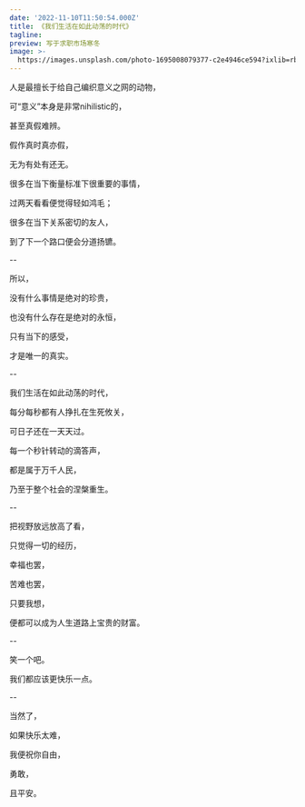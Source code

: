 ```yaml
---
date: '2022-11-10T11:50:54.000Z'
title: 《我们生活在如此动荡的时代》
tagline: 
preview: 写于求职市场寒冬
image: >-
  https://images.unsplash.com/photo-1695008079377-c2e4946ce594?ixlib=rb-4.0.3&ixid=M3wxMjA3fDB8MHxwaG90by1wYWdlfHx8fGVufDB8fHx8fA%3D%3D&auto=format&fit=crop&w=2070&q=80
---
```


人是最擅长于给自己编织意义之网的动物，

可“意义”本身是非常nihilistic的，

甚至真假难辨。

假作真时真亦假，

无为有处有还无。

很多在当下衡量标准下很重要的事情，

过两天看看便觉得轻如鸿毛；

很多在当下关系密切的友人，

到了下一个路口便会分道扬镳。

--
 
所以，

没有什么事情是绝对的珍贵，

也没有什么存在是绝对的永恒，

只有当下的感受，

才是唯一的真实。

--
 
我们生活在如此动荡的时代，

每分每秒都有人挣扎在生死攸关，

可日子还在一天天过。

每一个秒针转动的滴答声，

都是属于万千人民，

乃至于整个社会的涅槃重生。

--
 
把视野放远放高了看，

只觉得一切的经历，

幸福也罢，

苦难也罢，

只要我想，

便都可以成为人生道路上宝贵的财富。

--
 
笑一个吧。

我们都应该更快乐一点。

--
 
当然了，

如果快乐太难，

我便祝你自由，

勇敢，

且平安。
